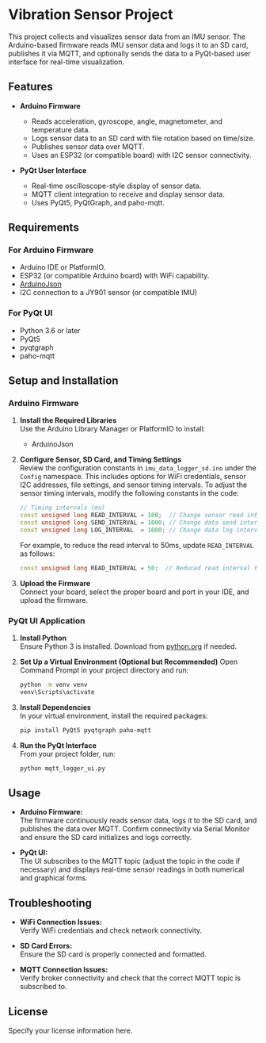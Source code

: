# Vibration Sensor Project

This project collects and visualizes sensor data from an IMU sensor. The Arduino-based firmware reads IMU sensor data and logs it to an SD card, publishes it via MQTT, and optionally sends the data to a PyQt-based user interface for real-time visualization.

## Features

- **Arduino Firmware**
  - Reads acceleration, gyroscope, angle, magnetometer, and temperature data.
  - Logs sensor data to an SD card with file rotation based on time/size.
  - Publishes sensor data over MQTT.
  - Uses an ESP32 (or compatible board) with I2C sensor connectivity.

- **PyQt User Interface**
  - Real-time oscilloscope-style display of sensor data.
  - MQTT client integration to receive and display sensor data.
  - Uses PyQt5, PyQtGraph, and paho-mqtt.

## Requirements

### For Arduino Firmware
- Arduino IDE or PlatformIO.
- ESP32 (or compatible Arduino board) with WiFi capability.
- [ArduinoJson](https://arduinojson.org/)
- I2C connection to a JY901 sensor (or compatible IMU)

### For PyQt UI
- Python 3.6 or later
- PyQt5
- pyqtgraph
- paho-mqtt

## Setup and Installation

### Arduino Firmware
1. **Install the Required Libraries**  
   Use the Arduino Library Manager or PlatformIO to install:
   - ArduinoJson


2. **Configure Sensor, SD Card, and Timing Settings**  
   Review the configuration constants in `imu_data_logger_sd.ino` under the `Config` namespace. This includes options for WiFi credentials, sensor I2C addresses, file settings, and sensor timing intervals. To adjust the sensor timing intervals, modify the following constants in the code:
   ```cpp
   // Timing intervals (ms)
   const unsigned long READ_INTERVAL = 100;  // Change sensor read interval (default: 100ms)
   const unsigned long SEND_INTERVAL = 1000; // Change data send interval (default: 1000ms)
   const unsigned long LOG_INTERVAL  = 1000; // Change data log interval (default: 1000ms)
   ```
   For example, to reduce the read interval to 50ms, update `READ_INTERVAL` as follows:
   ```cpp
   const unsigned long READ_INTERVAL = 50;  // Reduced read interval to 50ms
   ```

3. **Upload the Firmware**  
   Connect your board, select the proper board and port in your IDE, and upload the firmware.

### PyQt UI Application
1. **Install Python**  
   Ensure Python 3 is installed. Download from [python.org](https://www.python.org/downloads/) if needed.

2. **Set Up a Virtual Environment (Optional but Recommended)**
   Open Command Prompt in your project directory and run:
   ```bash
   python -m venv venv
   venv\Scripts\activate
   ```

3. **Install Dependencies**  
   In your virtual environment, install the required packages:
   ```bash
   pip install PyQt5 pyqtgraph paho-mqtt
   ```

4. **Run the PyQt Interface**  
   From your project folder, run:
   ```bash
   python mqtt_logger_ui.py
   ```

## Usage

- **Arduino Firmware:**  
  The firmware continuously reads sensor data, logs it to the SD card, and publishes the data over MQTT. Confirm connectivity via Serial Monitor and ensure the SD card initializes and logs correctly.

- **PyQt UI:**  
  The UI subscribes to the MQTT topic (adjust the topic in the code if necessary) and displays real-time sensor readings in both numerical and graphical forms.

## Troubleshooting

- **WiFi Connection Issues:**  
  Verify WiFi credentials and check network connectivity.

- **SD Card Errors:**  
  Ensure the SD card is properly connected and formatted.

- **MQTT Connection Issues:**  
  Verify broker connectivity and check that the correct MQTT topic is subscribed to.

## License

Specify your license information here.
